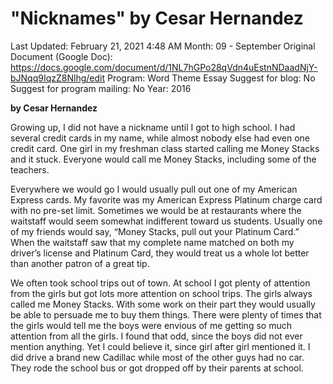 # "Nicknames" by Cesar Hernandez

Last Updated: February 21, 2021 4:48 AM
Month: 09 - September
Original Document (Google Doc): https://docs.google.com/document/d/1NL7hGPo28qVdn4uEstnNDaadNjY-bJNqq9IqzZ8Nlhg/edit
Program: Word Theme Essay
Suggest for blog: No
Suggest for program mailing: No
Year: 2016

**by Cesar Hernandez**

Growing up, I did not have a nickname until I got to high school. I had several credit cards in my name, while almost nobody else had even one credit card. One girl in my freshman class started calling me Money Stacks and it stuck. Everyone would call me Money Stacks, including some of the teachers.

Everywhere we would go I would usually pull out one of my American Express cards. My favorite was my American Express Platinum charge card with no pre-set limit. Sometimes we would be at restaurants where the waitstaff would seem somewhat indifferent toward us students. Usually one of my friends would say, “Money Stacks, pull out your Platinum Card.” When the waitstaff saw that my complete name matched on both my driver’s license and Platinum Card, they would treat us a whole lot better than another patron of a great tip.

We often took school trips out of town. At school I got plenty of attention from the girls but got lots more attention on school trips. The girls always called me Money Stacks. With some work on their part they would usually be able to persuade me to buy them things. There were plenty of times that the girls would tell me the boys were envious of me getting so much attention from all the girls. I found that odd, since the boys did not ever mention anything. Yet I could believe it, since girl after girl mentioned it. I did drive a brand new Cadillac while most of the other guys had no car. They rode the school bus or got dropped off by their parents at school.